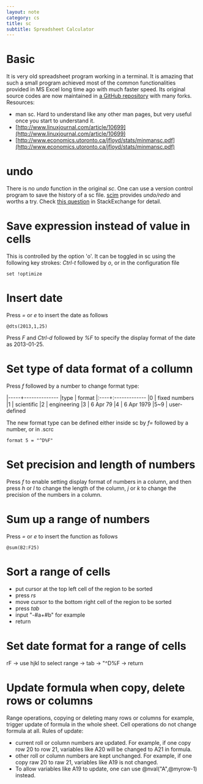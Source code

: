 ```yaml
---
layout: note
category: cs
title: sc
subtitle: Spreadsheet Calculator
---
```


Basic
=====

It is very old spreadsheet program working in a terminal. It is amazing that
such a small program achieved most of the common functionalities provided in
MS Excel long time ago with much faster speed. Its original source codes are
now maintained in [a GitHub repository](https://github.com/dkastner/sc) with
many forks. Resources:

- man sc. Hard to understand like any other man pages, but very useful once you
  start to understand it.
- [http://www.linuxjournal.com/article/10699](http://www.linuxjournal.com/article/10699)
- [http://www.economics.utoronto.ca/jfloyd/stats/minmansc.pdf](http://www.economics.utoronto.ca/jfloyd/stats/minmansc.pdf)

undo
====

There is no *undo* function in the original *sc*. One can use a version
control program to save the history of a sc file.
[scim](https://github.com/andmarti1424/scim) provides *undo/redo* and worths
a try. Check [this question][se] in StackExchange for detail.

[se]:http://unix.stackexchange.com/questions/55056/how-to-undo-in-spreadsheet-calculator-sc

Save expression instead of value in cells
=========================================

This is controlled by the option 'o'. It can be toggled in sc using the
following key strokes: *Ctrl-t* followed by *o*, or in the configuration file

~~~
set !optimize
~~~~

Insert date
===========

Press *=* or *e* to insert the date as follows

~~~
@dts(2013,1,25)
~~~

Press *F* and *Ctrl-d* followed by *%F* to specify the display format of the
date as 2013-01-25.

Set type of data format of a collumn
====================================

Press *f* followed by a number to change format type:

|-----+--------------
|type | format
|:----+:-------------
|0    | fixed numbers
|1    | scientific
|2    | engineering
|3    | 6 Apr 79
|4    | 6 Apr 1979
|5~9  | user-defined 

The new format type can be defined either inside sc by *f=* followed
by a number, or in .scrc 

~~~
format 5 = "^D%F"
~~~

Set precision and length of numbers
===================================

Press *f* to enable setting display format of numbers in a column, and then
press *h* or *l* to change the length of the column, *j* or *k* to change the
precision of the numbers in a column.

Sum up a range of numbers
=========================

Press *=* or *e* to insert the function as follows

~~~
@sum(B2:F25)
~~~

Sort a range of cells
=====================

- put cursor at the top left cell of the region to be sorted
- press *rs*
- move cursor to the bottom right cell of the region to be sorted
- press *tab*
- input "-#a+#b" for example
- return

Set date format for a range of cells
====================================
rF -> use hjkl to select range -> tab -> "^D%F -> return

Update formula when copy, delete rows or columns
================================================

Range operations, copying or deleting many rows or columns for example,
trigger update of formula in the whole sheet. Cell operations do not change
formula at all. Rules of update:
- current roll or column numbers are updated. For example, if one copy row 20
  to row 21, variables like A20 will be changed to A21 in formula. 
- other roll or column numbers are kept unchanged. For example, if one copy
  raw 20 to raw 21, variables like A19 is not changed.
- To allow variables like A19 to update, one can use @nval("A",@myrow-1)
  instead.

